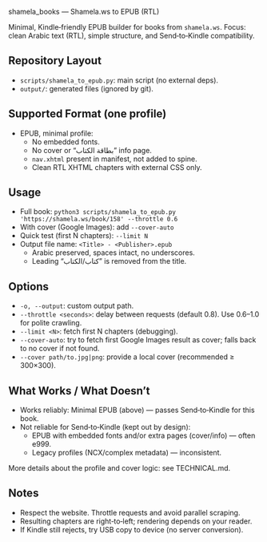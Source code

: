 shamela_books — Shamela.ws to EPUB (RTL)

Minimal, Kindle‑friendly EPUB builder for books from `shamela.ws`. Focus: clean Arabic text (RTL), simple structure, and Send‑to‑Kindle compatibility.

## Repository Layout
- `scripts/shamela_to_epub.py`: main script (no external deps).
- `output/`: generated files (ignored by git).

## Supported Format (one profile)
- EPUB, minimal profile:
  - No embedded fonts.
  - No cover or “بطاقة الكتاب” info page.
  - `nav.xhtml` present in manifest, not added to spine.
  - Clean RTL XHTML chapters with external CSS only.

## Usage
- Full book: `python3 scripts/shamela_to_epub.py 'https://shamela.ws/book/158' --throttle 0.6`
- With cover (Google Images): add `--cover-auto`
- Quick test (first N chapters): `--limit N`
- Output file name: `<Title> - <Publisher>.epub`
  - Arabic preserved, spaces intact, no underscores.
  - Leading “كتاب/الكتاب” is removed from the title.

## Options
- `-o, --output`: custom output path.
- `--throttle <seconds>`: delay between requests (default 0.8). Use 0.6–1.0 for polite crawling.
- `--limit <N>`: fetch first N chapters (debugging).
- `--cover-auto`: try to fetch first Google Images result as cover; falls back to no cover if not found.
- `--cover path/to.jpg|png`: provide a local cover (recommended ≥ 300×300).

## What Works / What Doesn’t
- Works reliably: Minimal EPUB (above) — passes Send‑to‑Kindle for this book.
- Not reliable for Send‑to‑Kindle (kept out by design):
  - EPUB with embedded fonts and/or extra pages (cover/info) — often e999.
  - Legacy profiles (NCX/complex metadata) — inconsistent.

More details about the profile and cover logic: see TECHNICAL.md.

## Notes
- Respect the website. Throttle requests and avoid parallel scraping.
- Resulting chapters are right‑to‑left; rendering depends on your reader.
- If Kindle still rejects, try USB copy to device (no server conversion).
